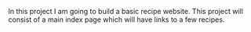 In this project I am going to build a basic recipe website.
This project will consist of a main index page which will have links to a few recipes.